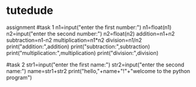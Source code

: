 # tutedude
assignment
#task 1
n1=input("enter the first number:")
n1=float(n1)
n2=input("enter the second number:")
n2=float(n2)
addition=n1+n2
subtraction=n1-n2
multiplication=n1*n2
division=n1/n2
print("addition:",addition)
print("subtraction:",subtraction)
print("multiplication:",multiplication)
print("division:",division)

#task 2
str1=input("enter the first name:")
str2=input("enter the second name:")
name=str1+str2
print("hello,"+name+"!"+"welcome to the python program")

